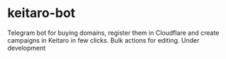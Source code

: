 # keitaro-bot
Telegram bot for buying domains, register them in Cloudflare and create campaigns in Keitaro in few clicks. Bulk actions for editing. Under development
